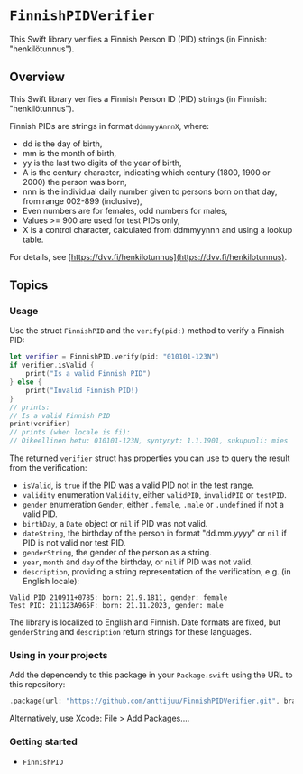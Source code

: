 # ``FinnishPIDVerifier``

This Swift library verifies a Finnish Person ID (PID) strings (in Finnish: "henkilötunnus").

## Overview

This Swift library verifies a Finnish Person ID (PID) strings (in Finnish: "henkilötunnus").

Finnish PIDs are strings in format `ddmmyyAnnnX`, where:

* dd is the day of birth,
* mm is the month of birth,
* yy is the last two digits of the year of birth,
* A is the century character, indicating which century (1800, 1900 or 2000) the person was born,
* nnn is the individual daily number given to persons born on that day, from range 002-899 (inclusive),
* Even numbers are for females, odd numbers for males,
* Values >= 900 are used for test PIDs only,
* X is a control character, calculated from ddmmyynnn and using a lookup table.

For details, see [https://dvv.fi/henkilotunnus](https://dvv.fi/henkilotunnus).

## Topics

### Usage

Use the struct ``FinnishPID`` and the `verify(pid:)` method to verify a Finnish PID:

```Swift
let verifier = FinnishPID.verify(pid: "010101-123N")
if verifier.isValid {
	print("Is a valid Finnish PID")
} else {
	print("Invalid Finnish PID!)
}
// prints:
// Is a valid Finnish PID
print(verifier)
// prints (when locale is fi): 
// Oikeellinen hetu: 010101-123N, syntynyt: 1.1.1901, sukupuoli: mies
```

The returned `verifier` struct has properties you can use to query the result from the verification:

* `isValid`, is `true` if the PID was a valid PID not in the test range.
* `validity` enumeration `Validity`, either `validPID`, `invalidPID` or `testPID`.
* `gender` enumeration `Gender`, either `.female`, `.male` or `.undefined` if not a valid PID.
* `birthDay`, a `Date` object or `nil` if PID was not valid.
* `dateString`, the birthday of the person in format "dd.mm.yyyy" or `nil` if PID is not valid nor test PID.
* `genderString`, the gender of the person as a string.
* `year`, `month` and `day` of the birthday, or `nil` if PID was not valid.
* `description`, providing a string representation of the verification, e.g. (in English locale):

```
Valid PID 210911+0785: born: 21.9.1811, gender: female
Test PID: 211123A965F: born: 21.11.2023, gender: male
```

The library is localized to English and Finnish. Date formats are fixed, but `genderString` and `description` return strings for these languages.

### Using in your projects

Add the depencendy to this package in your `Package.swift` using the URL to this repository:

```Swift
.package(url: "https://github.com/anttijuu/FinnishPIDVerifier.git", branch: "main"),
```

Alternatively, use Xcode: File > Add Packages....

### Getting started

- ``FinnishPID``

